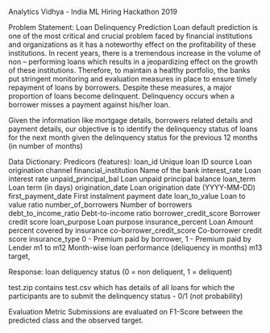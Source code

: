 Analytics Vidhya - India ML Hiring Hackathon 2019

Problem Statement:
Loan Delinquency Prediction
Loan default prediction is one of the most critical and crucial problem faced by financial institutions and organizations as it has a noteworthy effect on the profitability of these institutions. In recent years, there is a tremendous increase in the volume of non – performing loans which results in a jeopardizing effect on the growth of these institutions. Therefore, to maintain a healthy portfolio, the banks put stringent monitoring and evaluation measures in place to ensure timely repayment of loans by borrowers. Despite these measures, a major proportion of loans become delinquent. Delinquency occurs when a borrower misses a payment against his/her loan.

Given the information like mortgage details, borrowers related details and payment details, our objective is to identify the delinquency status of loans for the next month given the delinquency status for the previous 12 months (in number of months)



Data Dictionary:
Predicors (features):
loan_id	Unique loan ID
source	Loan origination channel
financial_institution	Name of the bank
interest_rate	Loan interest rate
unpaid_principal_bal	Loan unpaid principal balance
loan_term	Loan term (in days)
origination_date	Loan origination date (YYYY-MM-DD)
first_payment_date	First instalment payment date
loan_to_value	Loan to value ratio
number_of_borrowers	Number of borrowers
debt_to_income_ratio	Debt-to-income ratio
borrower_credit_score	Borrower credit score
loan_purpose	Loan purpose
insurance_percent	Loan Amount percent covered by insurance
co-borrower_credit_score	Co-borrower credit score
insurance_type	0 - Premium paid by borrower, 1 - Premium paid by Lender
m1 to m12	Month-wise loan performance (deliquency in months)
m13	target, 

Response:
loan deliquency status (0 = non deliquent, 1 = deliquent)

test.zip contains test.csv which has details of all loans for which the participants are to submit the delinquency status - 0/1 (not probability)


Evaluation Metric
Submissions are evaluated on F1-Score between the predicted class and the observed target.
